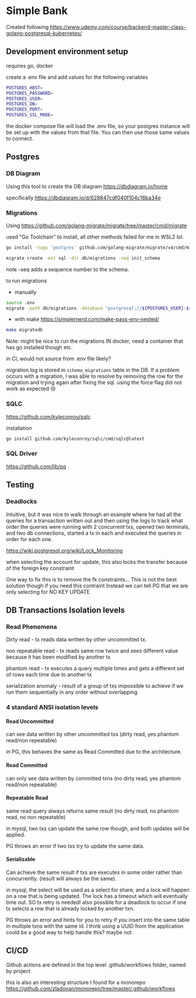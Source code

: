# Simple Bank

Created following <https://www.udemy.com/course/backend-master-class-golang-postgresql-kubernetes/>

## Development environment setup

requires go, docker

create a .env file and add values for the following variables

```bash
POSTGRES_HOST=
POSTGRES_PASSWORD=
POSTGRES_USER=
POSTGRES_DB=
POSTGRES_PORT=
POSTGRES_SSL_MODE=
```

the docker compose file will load the .env file, so your postgres instance will be set up with the values from that file. You can then use those same values to connect.

## Postgres

### DB Diagram

Using this tool to create the DB diagram <https://dbdiagram.io/home>

specifically <https://dbdiagram.io/d/628847cdf040f104c16ba34e>

### Migrations

Using <https://github.com/golang-migrate/migrate/tree/master/cmd/migrate>

used "Go Toolchain" to install, all other methods failed for me in WSL2 lol.

```bash
go install -tags 'postgres' github.com/golang-migrate/migrate/v4/cmd/migrate@latest
```

```bash
migrate create -ext sql -dir db/migrations -seq init_schema
```

note -seq adds a sequence number to the schema.

to run migrations

- manually

```bash
source .env
migrate -path db/migrations -database "postgresql://${POSTGRES_USER}:${POSTGRES_PASSWORD}@${POSTGRES_HOST}:${POSTGRES_PORT}/${POSTGRES_DB}?sslmode=disable" -verbose up
```

- with make <https://simplernerd.com/make-pass-env-nested/>

```bash
make migratedb
```

Note: might be nice to run the migrations IN docker, need a container that has go installed though etc.

in CI, would not source from .env file likely?

migration log is stored in `schema_migrations` table in the DB. If a problem occurs with a migration, I was able to resolve by removing the row for the migration and trying again after fixing the sql.
using the force flag did not work as expected 😢

### SQLC

<https://github.com/kyleconroy/sqlc>

installation

```bash
go install github.com/kyleconroy/sqlc/cmd/sqlc@latest
```

### SQL Driver

<https://github.com/lib/pq>

## Testing

### Deadlocks

Intuitive, but it was nice to walk through an example where he had all the queries for a transaction written out
and then using the logs to track what order the queries were running with 2 concurrent txs, opened two terminals, and two db connections, started a tx in each and executed the queries in order for each one.

<https://wiki.postgresql.org/wiki/Lock_Monitoring>

when selecting the account for update, this also locks the transfer because of the foreign key constraint

One way to fix this is to remove the fk constraints...
This is not the best solution though if you need this contraint
Instead we can tell PG that we are only selecting for NO KEY UPDATE

## DB Transactions Isolation levels

### Read Phenomena

Dirty read - tx reads data written by other uncommitted tx.

non repeatable read - tx reads same row twice and sees different value because it has been modified by another tx

phantom read - tx executes a query multiple times and gets a different set of rows each time due to another tx

serialization anomaly - result of a group of txs impossible to achieve if we run them sequentially in any order without overlapping

### 4 standard ANSI isolation levels

#### Read Uncommitted

can see data written by other uncommitted txs (dirty read, yes phantom read/non repeatable)

in PG, this behaves the same as Read Committed due to the architecture.

#### Read Committed

can only see data written by committed txns (no dirty read, yes phantom read/non repeatable)

#### Repeatable Read

same read query always returns same result (no dirty read, no phantom read, no non repeatable)

in mysql, two txs can update the same row though, and both updates will be applied.

PG throws an error if two txs try to update the same data.

#### Serializable

Can achieve the same result if txs are executes in some order rather than concurrently. (result will always be the same).

in mysql, the select will be used as a select for share, and a lock will happen on a row that is being updated. The lock has a timeout which will eventually time out. SO tx retry is needed!
also possible for a deadlock to occur if one tx selects a row that is already locked by another txn.

PG throws an error and hints for you to retry if you insert into the same table in multiple txns with the same id.
I think using a UUID from the application could be a good way to help handle this? maybe not.

## CI/CD

Github actions are defined in the top level .github/workflows folder, named by project

this is also an interesting structure I found for a monorepo <https://github.com/zladovan/monorepo/tree/master/.github/workflows>
